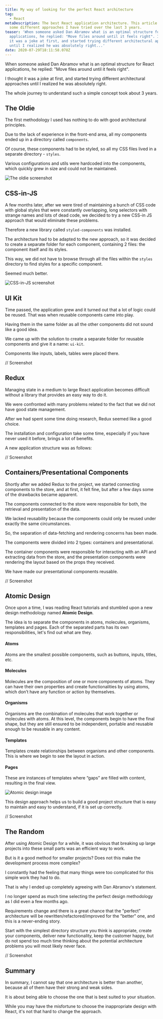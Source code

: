 ```yaml
---
title: My way of looking for the perfect React architecture
tag:
  - React
metaDescription: The best React application architecture. This article describes
  some different approaches I have tried over the last 3 years.
teaser: 'When someone asked Dan Abramov what is an optimal structure for React
  applications, he replied: "Move files around until it feels right". I thought
  it was a joke at first, and started trying different architectural approaches
  until I realized he was absolutely right...'
date: 2020-07-29T18:11:58.078Z
---
```

When someone asked Dan Abramov what is an optimal structure for React applications, he replied: "Move files around until it feels right".

I thought it was a joke at first, and started trying different architectural approaches until I realized he was absolutely right.

The whole journey to understand such a simple concept took about 3 years.

## The Oldie

The first methodology I used has nothing to do with good architectural principles.

Due to the lack of experience in the front-end area, all my components ended up in a directory called `components`.

Of course, these components had to be styled, so all my CSS files lived in a separate directory - `styles`.

Various configurations and utils were hardcoded into the components, which quickly grew in size and could not be maintained.

![The oldie screenshot](/img/screenshot-2020-07-29-at-16.55.32.png "The oldie screenshot")

## CSS-in-JS

A few months later, after we were tired of maintaining a bunch of CSS code with global styles that were constantly overlapping, long selectors with strange names and lots of dead code, we decided to try a new CSS-in JS approach that would eliminate these problems. 

Therefore a new library called `styled-components` was installed. 

The architecture had to be adapted to the new approach, so it was decided to create a separate folder for each component, containing 2 files: the component itself and its styles. 

This way, we did not have to browse through all the files within the `styles` directory to find styles for a specific component.

Seemed much better.

![CSS-in-JS screenshot](/img/screenshot-2020-07-29-at-16.58.53.png "CSS-in-JS screenshot")

## UI Kit

Time passed, the application grew and it turned out that a lot of logic could be reused. That was when reusable components came into play.

Having them in the same folder as all the other components did not sound like a good idea.

We came up with the solution to create a separate folder for reusable components and give it a name: `ui-kit`.

Components like inputs, labels, tables were placed there.

// Screenshot

## Redux

Managing state in a medium to large React application becomes difficult without a library that provides an easy way to do it. 

We were confronted with many problems related to the fact that we did not have good state management.

After we had spent some time doing research, Redux seemed like a good choice.

The installation and configuration take some time, especially if you have never used it before, brings a lot of benefits. 

A new application structure was as follows:

// Screenshot

## Containers/Presentational Components

Shortly after we added Redux to the project, we started connecting components to the store, and at first, it felt fine, but after a few days some of the drawbacks became apparent.

The components connected to the store were responsible for both, the retrieval and presentation of the data.

We lacked reusability because the components could only be reused under exactly the same circumstances.

So, the separation of data-fetching and rendering concerns has been made. 

The components were divided into 2 types: containers and presentational. 

The container components were responsible for interacting with an API and extracting data from the store, and the presentation components were rendering the layout based on the props they received.

We have made our presentational components reusable.

// Screenshot 

## Atomic Design

Once upon a time, I was reading React tutorials and stumbled upon a new design methodology named **Atomic Design**.

The idea is to separate the components in atoms, molecules, organisms, templates and pages. Each of the separated parts has its own responsibilities, let's find out what are they.

#### Atoms

Atoms are the smallest possible components, such as buttons, inputs, titles, etc.

#### Molecules

Molecules are the composition of one or more components of atoms. They can have their own properties and create functionalities by using atoms, which don’t have any function or action by themselves.

#### Organisms

Organisms are the combination of molecules that work together or molecules with atoms. At this level, the components begin to have the final shape, but they are still ensured to be independent, portable and reusable enough to be reusable in any content.

#### Templates

Templates create relationships between organisms and other components. This is where we begin to see the layout in action.

#### Pages

These are instances of templates where “gaps” are filled with content, resulting in the final view.

![Atomic design image](/img/atomic-design-process.png "Atomic design image")

This design approach helps us to build a good project structure that is easy to maintain and easy to understand, if it is set up correctly.

// Screenshot

## The Random

After using Atomic Design for a while, it was obvious that breaking up large projects into these small parts was an efficient way to work. 

But is it a good method for smaller projects? Does not this make the development process more complex? 

I constantly had the feeling that many things were too complicated for this simple work they had to do. 

That is why I ended up completely agreeing with Dan Abramov's statement.

I no longer spend as much time selecting the perfect design methodology as I did even a few months ago. 

Requirements change and there is a great chance that the "perfect" architecture will be rewritten/refactored/improved for the "better" one, and this is a never-ending story.

Start with the simplest directory structure you think is appropriate, create your components, deliver new functionality, keep the customer happy, but do not spend too much time thinking about the potential architecture problems you will most likely never face.

// Screenshot

## Summary

In summary, I cannot say that one architecture is better than another, because all of them have their strong and weak sides.

It is about being able to choose the one that is best suited to your situation. 

While you may have the misfortune to choose the inappropriate design with React, it's not that hard to change the approach.